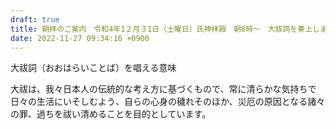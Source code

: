 ```yaml
---
draft: true
title: 朝拝のご案内　令和4年1２月３1日（土曜日）氏神拝殿　朝8時〜　大祓詞を奏上します。無料。申込不要。いつもと曜日が違います。
date: 2022-11-27 09:34:16 +0900
---
```


大祓詞（おおはらいことば）を唱える意味

大祓は、我々日本人の伝統的な考え方に基づくもので、常に清らかな気持ちで日々の生活にいそしむよう、自らの心身の穢れそのほか、災厄の原因となる諸々の罪、過ちを祓い清めることを目的としています。
